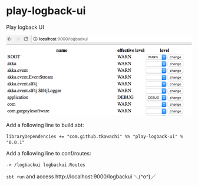 # play-logback-ui

Play logback UI

![](screen.png)

Add a following line to build.sbt:

```
libraryDependencies += "com.github.tkawachi" %% "play-logback-ui" % "0.0.1"
```

Add a following line to conf/routes:

```
-> /logbackui logbackui.Routes
```

`sbt run` and access http://localhost:9000/logbackui ＼(^o^)／

